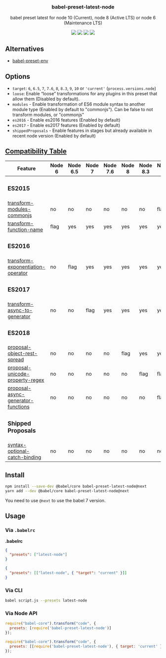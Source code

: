 <h3 align="center">
  babel-preset-latest-node
</h3>

<p align="center">
  babel preset latest for node 10 (Current), node 8 (Active LTS) or node 6 (Maintenance LTS)
</p>

<p align="center">
  <a href="https://npmjs.org/package/babel-preset-latest-node"><img src="https://img.shields.io/npm/v/babel-preset-latest-node.svg?style=flat-square"></a>
  <a href="https://circleci.com/gh/christophehurpeau/babel-preset-latest-node"><img src="https://img.shields.io/circleci/project/christophehurpeau/babel-preset-latest-node/master.svg?style=flat-square"></a>
  <a href="https://david-dm.org/christophehurpeau/babel-preset-latest-node"><img src="https://david-dm.org/christophehurpeau/babel-preset-latest-node.svg?style=flat-square"></a>
  <a href="https://dependencyci.com/github/christophehurpeau/babel-preset-latest-node"><img src="https://dependencyci.com/github/christophehurpeau/babel-preset-latest-node/badge?style=flat-square"></a>
</p>

## Alternatives

- [babel-preset-env](https://www.npmjs.com/package/babel-preset-env)

## Options

- `target`: `6`, `6.5`, `7`, `7.6`, `8`, `8.3`, `9`, `10` or `'current'` (`process.versions.node`)
- `loose`: Enable “loose” transformations for any plugins in this preset that allow them (Disabled by default).
- `modules` - Enable transformation of ES6 module syntax to another module type (Enabled by default to "commonjs"). Can be false to not transform modules, or "commonjs"
- `es2016` - Enable es2016 features (Enabled by default)
- `es2017` - Enable es2017 features (Enabled by default)
- `shippedProposals` - Enable features in stages but already available in recent node version (Enabled by default)

## [Compatibility Table](http://node.green/)


| Feature | Node 6 | Node 6.5 | Node 7 | Node 7.6 | Node 8 | Node 8.3 | Node 9 | Node 10 |
| ------- | ------ | -------- | ------ | -------- | ------ | -------- | ------ | ------- |
| <h3>ES2015</h3> ||||||
| [transform-modules-commonjs](https://www.npmjs.com/package/@babel/plugin-transform-modules-commonjs) | no | no | no | no | no | no | flag | flag |
| [transform-function-name](https://www.npmjs.com/package/@babel/plugin-transform-function-name) | flag | yes | yes | yes | yes | yes | yes | yes |
| <h3>ES2016</h3> ||||||
| [transform-exponentiation-operator](https://www.npmjs.com/package/@babel/plugin-transform-exponentiation-operator) | no | flag | yes | yes | yes | yes | yes | yes |
| <h3>ES2017</h3> ||||||
| [transform-async-to-generator](https://www.npmjs.com/package/@babel/transform-async-to-generator) | no | no | flag | yes | yes | yes | yes | yes |
| <h3>ES2018</h3> ||||||
| [proposal-object-rest-spread](https://www.npmjs.com/package/@babel/plugin-proposal-object-rest-spread) | no | no | no | no | flag | yes | yes | yes |     
| [proposal-unicode-property-regex](https://www.npmjs.com/package/@babel/plugin-proposal-unicode-property-regex) | no | no | no | no | no | flag | flag | yes |
| [proposal-async-generator-functions](https://www.npmjs.com/package/@babel/plugin-proposal-async-generator-functions) | no | no | no | no | no | no | flag | yes |
| <h3>Shipped Proposals</h3> ||||||
| [syntax-optional-catch-binding](https://www.npmjs.com/package/@babel/plugin-syntax-optional-catch-binding) | no | no | no | no | no | no | no | flag |

## Install

```bash
npm install --save-dev @babel/core babel-preset-latest-node@next
yarn add --dev @babel/core babel-preset-latest-node@next
```

You need to use `@next` to use the babel 7 version.

## Usage

### Via `.babelrc`

**.babelrc**

```json
{
  "presets": ["latest-node"]
}
```

```json
{
  "presets": [["latest-node", { "target": "current" }]]
}
```

### Via CLI

```sh
babel script.js --presets latest-node
```

### Via Node API

```javascript
require("babel-core").transform("code", {
  presets: [require('babel-preset-latest-node')]
});
```

```javascript
require("babel-core").transform("code", {
  presets: [[require('babel-preset-latest-node'), { target: 'current' }]]
});
```
